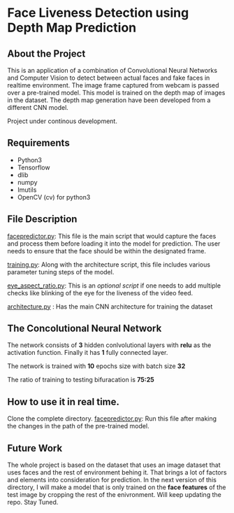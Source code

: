 # Face Liveness Detection using Depth Map Prediction

## About the Project

This is an application of a combination of Convolutional Neural Networks and Computer Vision to detect
between actual faces and fake faces in realtime environment. The image frame captured from webcam is passed over a pre-trained model. This model is trained on the depth map of images in the dataset. The depth map generation have been developed from a different CNN model.

Project under continous development.

## Requirements

* Python3
* Tensorflow
* dlib
* numpy
* Imutils
* OpenCV (cv) for python3


## File Description

[facepredictor.py](https://github.com/anand498/Face-Liveness-Detection/blob/master/facepredictor.py):
This file is the main script that would capture the faces and process them before loading it into the model for prediction. The user needs to ensure that the face should be within the designated frame.

[training.py](https://github.com/anand498/Face-Liveness-Detection/blob/master/training.py):
Along with the architecture script, this file includes various parameter tuning steps of the model.

[eye_aspect_ratio.py](https://github.com/anand498/Face-Liveness-Detection/blob/master/eye_aspect_ratio.py):
This is an *optional script* if one needs to add multiple checks like blinking of the eye for the liveness of the video feed.

[architecture.py](https://github.com/anand498/Face-Liveness-Detection/blob/master/architecture.py) :
Has the main CNN architecture for training the dataset

## The Concolutional Neural Network

The network consists of **3** hidden conlvolutional layers with **relu** as the activation function. Finally it has **1** fully connected layer.

The network is trained with **10** epochs size with batch size **32**

The ratio of training to testing bifuracation is **75:25**


## How to use it in real time.

Clone the complete directory.
[facepredictor.py](https://github.com/anand498/Face-Liveness-Detection/blob/master/facepredictor.py):
Run this file after making the changes in the path of the pre-trained model.

## Future Work
 The whole project is based on the dataset that uses an image dataset that uses faces and the rest of environment behing it. That brings a lot of factors and elements into consideration for prediction.
 In the next version of this directory, I will make a model that is only trained on the **face features** of the test image by cropping the rest of the enivronment.
Will keep updating the repo.
Stay Tuned.

